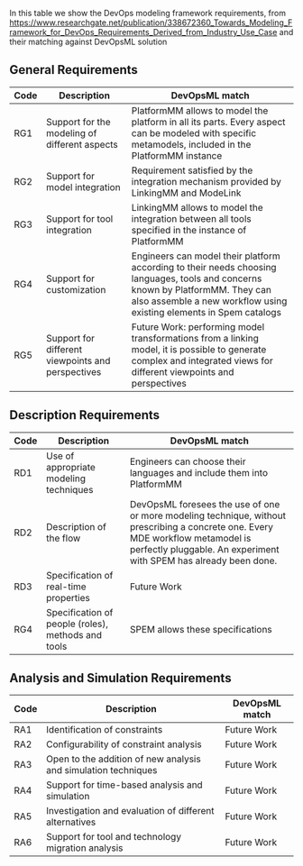 In this table we show the DevOps modeling framework requirements, from https://www.researchgate.net/publication/338672360_Towards_Modeling_Framework_for_DevOps_Requirements_Derived_from_Industry_Use_Case
and their matching against DevOpsML solution


## General Requirements 

|Code|Description|DevOpsML match|
|----|-----------|--------------|
|RG1|Support for the modeling of different aspects|PlatformMM allows to model the platform in all its parts. Every aspect can be modeled with specific metamodels, included in the PlatformMM instance |
|RG2|Support for model integration|Requirement satisfied by the integration mechanism provided by LinkingMM and ModeLink|
|RG3|Support for tool integration|LinkingMM allows to model the integration between all tools specified in the instance of PlatformMM|
|RG4|Support for customization|Engineers can model their platform according to their needs choosing languages, tools and concerns known by PlatformMM. They can also assemble a new workflow using existing elements in Spem catalogs|
|RG5|Support for different viewpoints and perspectives|Future Work: performing model transformations from a linking model, it is possible to generate complex and integrated views for different viewpoints and perspectives|

## Description Requirements 

|Code|Description|DevOpsML match|
|----|-----------|--------------|
|RD1|Use of appropriate modeling techniques|Engineers can choose their languages and include them into PlatformMM |
|RD2|Description of the flow|DevOpsML foresees the use of one or more modeling technique, without prescribing a concrete one. Every  MDE workflow metamodel is perfectly pluggable. An experiment with SPEM has already been done.|
|RD3|Specification of real-time properties|Future Work|
|RG4|Specification of people (roles), methods and tools|SPEM allows these specifications|


## Analysis and Simulation Requirements 

|Code|Description|DevOpsML match|
|----|-----------|--------------|
|RA1|Identification of constraints|Future Work|
|RA2|Configurability of constraint analysis|Future Work|
|RA3|Open to the addition of new analysis and simulation techniques|Future Work|
|RA4|Support for time-based analysis and simulation|Future Work|
|RA5|Investigation and evaluation of different alternatives|Future Work|
|RA6|Support for tool and technology migration analysis|Future Work|